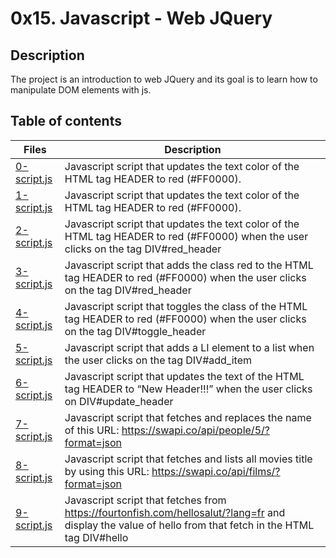 # 0x15. Javascript - Web JQuery

## Description
The project is an introduction to web JQuery and its goal is to learn how to manipulate DOM elements with js.

## Table of contents
Files | Description
----- | -----------
[0-script.js](./0-script.js) | Javascript script that updates the text color of the HTML tag HEADER to red (#FF0000).
[1-script.js](./1-script.js) | Javascript script that updates the text color of the HTML tag HEADER to red (#FF0000).
[2-script.js](./2-script.js) | Javascript script that updates the text color of the HTML tag HEADER to red (#FF0000) when the user clicks on the tag DIV#red_header
[3-script.js](./3-script.js) | Javascript script that adds the class red to the HTML tag HEADER to red (#FF0000) when the user clicks on the tag DIV#red_header
[4-script.js](./4-script.js) | Javascript script that toggles the class of the HTML tag HEADER to red (#FF0000) when the user clicks on the tag DIV#toggle_header
[5-script.js](./5-script.js) | Javascript script that adds a LI element to a list when the user clicks on the tag DIV#add_item
[6-script.js](./6-script.js) | Javascript script that updates the text of the HTML tag HEADER to “New Header!!!” when the user clicks on DIV#update_header
[7-script.js](./7-script.js) | Javascript script that fetches and replaces the name of this URL: https://swapi.co/api/people/5/?format=json
[8-script.js](./8-script.js) | Javascript script that fetches and lists all movies title by using this URL: https://swapi.co/api/films/?format=json
[9-script.js](./9-script.js) | Javascript script that fetches from https://fourtonfish.com/hellosalut/?lang=fr and display the value of hello from that fetch in the HTML tag DIV#hello
